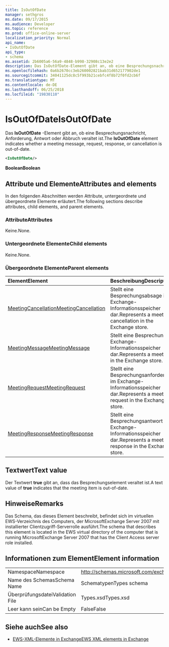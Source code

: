 ```yaml
---
title: IsOutOfDate
manager: sethgros
ms.date: 09/17/2015
ms.audience: Developer
ms.topic: reference
ms.prod: office-online-server
localization_priority: Normal
api_name:
- IsOutOfDate
api_type:
- schema
ms.assetid: 2b6005a6-56a9-4848-b998-32908c13e2e2
description: Das IsOutOfDate-Element gibt an, ob eine Besprechungsnachricht, Anforderung, Antwort oder Abbruch veraltet ist.
ms.openlocfilehash: 0a6b2670cc3eb260002821bab31d652177902de1
ms.sourcegitcommit: 34041125dc8c5f993b21cebfc4f8b72f0fd2cb6f
ms.translationtype: MT
ms.contentlocale: de-DE
ms.lasthandoff: 06/25/2018
ms.locfileid: "19830110"
---
```

# <a name="isoutofdate"></a><span data-ttu-id="c75f0-103">IsOutOfDate</span><span class="sxs-lookup"><span data-stu-id="c75f0-103">IsOutOfDate</span></span>

<span data-ttu-id="c75f0-104">Das **IsOutOfDate** -Element gibt an, ob eine Besprechungsnachricht, Anforderung, Antwort oder Abbruch veraltet ist.</span><span class="sxs-lookup"><span data-stu-id="c75f0-104">The **IsOutOfDate** element indicates whether a meeting message, request, response, or cancellation is out-of-date.</span></span> 
  
```xml
<IsOutOfDate/>
```

 <span data-ttu-id="c75f0-105">**Boolean**</span><span class="sxs-lookup"><span data-stu-id="c75f0-105">**Boolean**</span></span>
## <a name="attributes-and-elements"></a><span data-ttu-id="c75f0-106">Attribute und Elemente</span><span class="sxs-lookup"><span data-stu-id="c75f0-106">Attributes and elements</span></span>

<span data-ttu-id="c75f0-107">In den folgenden Abschnitten werden Attribute, untergeordnete und übergeordnete Elemente erläutert.</span><span class="sxs-lookup"><span data-stu-id="c75f0-107">The following sections describe attributes, child elements, and parent elements.</span></span>
  
### <a name="attributes"></a><span data-ttu-id="c75f0-108">Attribute</span><span class="sxs-lookup"><span data-stu-id="c75f0-108">Attributes</span></span>

<span data-ttu-id="c75f0-109">Keine.</span><span class="sxs-lookup"><span data-stu-id="c75f0-109">None.</span></span>
  
### <a name="child-elements"></a><span data-ttu-id="c75f0-110">Untergeordnete Elemente</span><span class="sxs-lookup"><span data-stu-id="c75f0-110">Child elements</span></span>

<span data-ttu-id="c75f0-111">Keine.</span><span class="sxs-lookup"><span data-stu-id="c75f0-111">None.</span></span>
  
### <a name="parent-elements"></a><span data-ttu-id="c75f0-112">Übergeordnete Elemente</span><span class="sxs-lookup"><span data-stu-id="c75f0-112">Parent elements</span></span>

|<span data-ttu-id="c75f0-113">**Element**</span><span class="sxs-lookup"><span data-stu-id="c75f0-113">**Element**</span></span>|<span data-ttu-id="c75f0-114">**Beschreibung**</span><span class="sxs-lookup"><span data-stu-id="c75f0-114">**Description**</span></span>|
|:-----|:-----|
|[<span data-ttu-id="c75f0-115">MeetingCancellation</span><span class="sxs-lookup"><span data-stu-id="c75f0-115">MeetingCancellation</span></span>](meetingcancellation.md) <br/> |<span data-ttu-id="c75f0-116">Stellt eine Besprechungsabsage im Exchange-Informationsspeicher dar.</span><span class="sxs-lookup"><span data-stu-id="c75f0-116">Represents a meeting cancellation in the Exchange store.</span></span>  <br/> |
|[<span data-ttu-id="c75f0-117">MeetingMessage</span><span class="sxs-lookup"><span data-stu-id="c75f0-117">MeetingMessage</span></span>](meetingmessage.md) <br/> |<span data-ttu-id="c75f0-118">Stellt eine Besprechung im Exchange-Informationsspeicher dar.</span><span class="sxs-lookup"><span data-stu-id="c75f0-118">Represents a meeting in the Exchange store.</span></span>  <br/> |
|[<span data-ttu-id="c75f0-119">MeetingRequest</span><span class="sxs-lookup"><span data-stu-id="c75f0-119">MeetingRequest</span></span>](meetingrequest.md) <br/> |<span data-ttu-id="c75f0-120">Stellt eine Besprechungsanforderung im Exchange-Informationsspeicher dar.</span><span class="sxs-lookup"><span data-stu-id="c75f0-120">Represents a meeting request in the Exchange store.</span></span>  <br/> |
|[<span data-ttu-id="c75f0-121">MeetingResponse</span><span class="sxs-lookup"><span data-stu-id="c75f0-121">MeetingResponse</span></span>](meetingresponse.md) <br/> |<span data-ttu-id="c75f0-122">Stellt eine Besprechungsantwort im Exchange-Informationsspeicher dar.</span><span class="sxs-lookup"><span data-stu-id="c75f0-122">Represents a meeting response in the Exchange store.</span></span>  <br/> |
   
## <a name="text-value"></a><span data-ttu-id="c75f0-123">Textwert</span><span class="sxs-lookup"><span data-stu-id="c75f0-123">Text value</span></span>

<span data-ttu-id="c75f0-124">Der Textwert **true** gibt an, dass das Besprechungselement veraltet ist.</span><span class="sxs-lookup"><span data-stu-id="c75f0-124">A text value of **true** indicates that the meeting item is out-of-date.</span></span> 
  
## <a name="remarks"></a><span data-ttu-id="c75f0-125">Hinweise</span><span class="sxs-lookup"><span data-stu-id="c75f0-125">Remarks</span></span>

<span data-ttu-id="c75f0-126">Das Schema, das dieses Element beschreibt, befindet sich im virtuellen EWS-Verzeichnis des Computers, der MicrosoftExchange Server 2007 mit installierter Clientzugriff-Serverrolle ausführt.</span><span class="sxs-lookup"><span data-stu-id="c75f0-126">The schema that describes this element is located in the EWS virtual directory of the computer that is running MicrosoftExchange Server 2007 that has the Client Access server role installed.</span></span>
  
## <a name="element-information"></a><span data-ttu-id="c75f0-127">Informationen zum Element</span><span class="sxs-lookup"><span data-stu-id="c75f0-127">Element information</span></span>

|||
|:-----|:-----|
|<span data-ttu-id="c75f0-128">Namespace</span><span class="sxs-lookup"><span data-stu-id="c75f0-128">Namespace</span></span>  <br/> |http://schemas.microsoft.com/exchange/services/2006/types  <br/> |
|<span data-ttu-id="c75f0-129">Name des Schemas</span><span class="sxs-lookup"><span data-stu-id="c75f0-129">Schema Name</span></span>  <br/> |<span data-ttu-id="c75f0-130">Schematypen</span><span class="sxs-lookup"><span data-stu-id="c75f0-130">Types schema</span></span>  <br/> |
|<span data-ttu-id="c75f0-131">Überprüfungsdatei</span><span class="sxs-lookup"><span data-stu-id="c75f0-131">Validation File</span></span>  <br/> |<span data-ttu-id="c75f0-132">Types.xsd</span><span class="sxs-lookup"><span data-stu-id="c75f0-132">Types.xsd</span></span>  <br/> |
|<span data-ttu-id="c75f0-133">Leer kann sein</span><span class="sxs-lookup"><span data-stu-id="c75f0-133">Can be Empty</span></span>  <br/> |<span data-ttu-id="c75f0-134">False</span><span class="sxs-lookup"><span data-stu-id="c75f0-134">False</span></span>  <br/> |
   
## <a name="see-also"></a><span data-ttu-id="c75f0-135">Siehe auch</span><span class="sxs-lookup"><span data-stu-id="c75f0-135">See also</span></span>



- [<span data-ttu-id="c75f0-136">EWS-XML-Elemente in Exchange</span><span class="sxs-lookup"><span data-stu-id="c75f0-136">EWS XML elements in Exchange</span></span>](ews-xml-elements-in-exchange.md)

